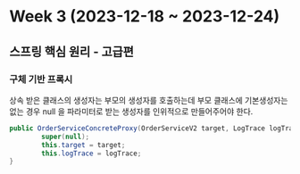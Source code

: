 # Week 3 (2023-12-18 ~ 2023-12-24)

## 스프링 핵심 원리 - 고급편

### 구체 기반 프록시
상속 받은 클래스의 생성자는 부모의 생성자를 호출하는데 부모 클래스에 기본생성자는 없는 경우 null 을 파라미터로 받는 생성자를 인위적으로 만들어주어야 한다.

```java
public OrderServiceConcreteProxy(OrderServiceV2 target, LogTrace logTrace) {
        super(null);
        this.target = target;
        this.logTrace = logTrace;
}
```

